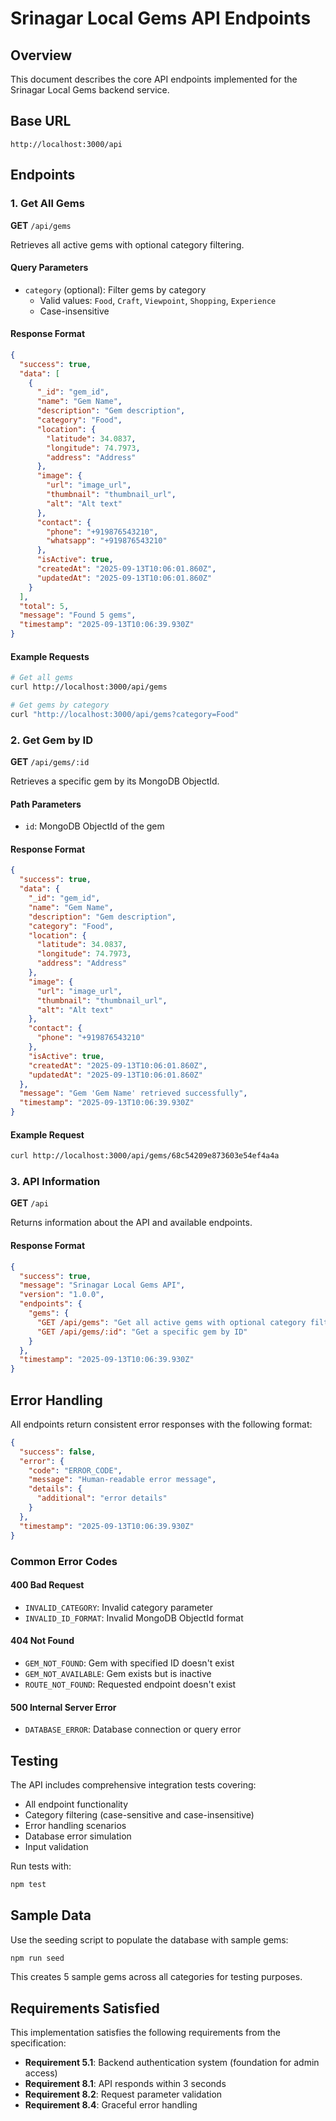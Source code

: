 # Srinagar Local Gems API Endpoints

## Overview
This document describes the core API endpoints implemented for the Srinagar Local Gems backend service.

## Base URL
```
http://localhost:3000/api
```

## Endpoints

### 1. Get All Gems
**GET** `/api/gems`

Retrieves all active gems with optional category filtering.

#### Query Parameters
- `category` (optional): Filter gems by category
  - Valid values: `Food`, `Craft`, `Viewpoint`, `Shopping`, `Experience`
  - Case-insensitive

#### Response Format
```json
{
  "success": true,
  "data": [
    {
      "_id": "gem_id",
      "name": "Gem Name",
      "description": "Gem description",
      "category": "Food",
      "location": {
        "latitude": 34.0837,
        "longitude": 74.7973,
        "address": "Address"
      },
      "image": {
        "url": "image_url",
        "thumbnail": "thumbnail_url",
        "alt": "Alt text"
      },
      "contact": {
        "phone": "+919876543210",
        "whatsapp": "+919876543210"
      },
      "isActive": true,
      "createdAt": "2025-09-13T10:06:01.860Z",
      "updatedAt": "2025-09-13T10:06:01.860Z"
    }
  ],
  "total": 5,
  "message": "Found 5 gems",
  "timestamp": "2025-09-13T10:06:39.930Z"
}
```

#### Example Requests
```bash
# Get all gems
curl http://localhost:3000/api/gems

# Get gems by category
curl "http://localhost:3000/api/gems?category=Food"
```

### 2. Get Gem by ID
**GET** `/api/gems/:id`

Retrieves a specific gem by its MongoDB ObjectId.

#### Path Parameters
- `id`: MongoDB ObjectId of the gem

#### Response Format
```json
{
  "success": true,
  "data": {
    "_id": "gem_id",
    "name": "Gem Name",
    "description": "Gem description",
    "category": "Food",
    "location": {
      "latitude": 34.0837,
      "longitude": 74.7973,
      "address": "Address"
    },
    "image": {
      "url": "image_url",
      "thumbnail": "thumbnail_url",
      "alt": "Alt text"
    },
    "contact": {
      "phone": "+919876543210"
    },
    "isActive": true,
    "createdAt": "2025-09-13T10:06:01.860Z",
    "updatedAt": "2025-09-13T10:06:01.860Z"
  },
  "message": "Gem 'Gem Name' retrieved successfully",
  "timestamp": "2025-09-13T10:06:39.930Z"
}
```

#### Example Request
```bash
curl http://localhost:3000/api/gems/68c54209e873603e54ef4a4a
```

### 3. API Information
**GET** `/api`

Returns information about the API and available endpoints.

#### Response Format
```json
{
  "success": true,
  "message": "Srinagar Local Gems API",
  "version": "1.0.0",
  "endpoints": {
    "gems": {
      "GET /api/gems": "Get all active gems with optional category filtering",
      "GET /api/gems/:id": "Get a specific gem by ID"
    }
  },
  "timestamp": "2025-09-13T10:06:39.930Z"
}
```

## Error Handling

All endpoints return consistent error responses with the following format:

```json
{
  "success": false,
  "error": {
    "code": "ERROR_CODE",
    "message": "Human-readable error message",
    "details": {
      "additional": "error details"
    }
  },
  "timestamp": "2025-09-13T10:06:39.930Z"
}
```

### Common Error Codes

#### 400 Bad Request
- `INVALID_CATEGORY`: Invalid category parameter
- `INVALID_ID_FORMAT`: Invalid MongoDB ObjectId format

#### 404 Not Found
- `GEM_NOT_FOUND`: Gem with specified ID doesn't exist
- `GEM_NOT_AVAILABLE`: Gem exists but is inactive
- `ROUTE_NOT_FOUND`: Requested endpoint doesn't exist

#### 500 Internal Server Error
- `DATABASE_ERROR`: Database connection or query error

## Testing

The API includes comprehensive integration tests covering:
- All endpoint functionality
- Category filtering (case-sensitive and case-insensitive)
- Error handling scenarios
- Database error simulation
- Input validation

Run tests with:
```bash
npm test
```

## Sample Data

Use the seeding script to populate the database with sample gems:
```bash
npm run seed
```

This creates 5 sample gems across all categories for testing purposes.

## Requirements Satisfied

This implementation satisfies the following requirements from the specification:

- **Requirement 5.1**: Backend authentication system (foundation for admin access)
- **Requirement 8.1**: API responds within 3 seconds
- **Requirement 8.2**: Request parameter validation
- **Requirement 8.4**: Graceful error handling